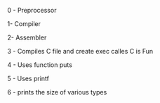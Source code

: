 0 - Preprocessor 

1- Compiler

2- Assembler 

3 - Compiles C file and create exec calles C is Fun

4 - Uses function puts 

5 - Uses printf 

6 - prints the size of various types 
